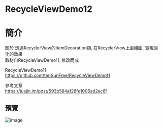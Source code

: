 # RecycleViewDemo12


簡介
==================================
關於 透過RecyclerView的ItemDecoration類, 在RecyclerView上面繪圖, 實現淡化的效果                                     
取材自RecycleViewDemo11, 修改而成

RecycleViewDemo11                                     
https://github.com/tenSunFree/RecycleViewDemo11

參考文章                                     
https://juejin.im/post/593b584a128fe1006ad2ec6f

預覽
--------
![image](https://i.imgur.com/eoNmLIS.jpg)  
